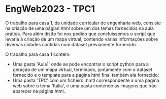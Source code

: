 # EngWeb2023 - TPC1

O trabalho para casa 1, da unidade curricular de engenharia web, consiste na criação de uma págian html sobre um dos temas fornecidos na aula prática. Para além distto foi nos pedido que concluissemos o script que levaria à criação de um mapa virtual, contendo várias informações sobre diversas cidades contidas num dataset previamente fornecido.

O trabalho para casa 1 contém:
- Uma pasta 'Aula1' onde se pode encontrar o script python para a geração de um mapa virtual, terminado, juntamente com o dataset fornecido e o template para a página html final também ele fornecido;
- Uma pasta 'TPC' com um ficheiro .hmtl correspondente a uma página web sobre o tema 'Itália', e uma pasta contendo as imagens que irão aparecer na página html.
